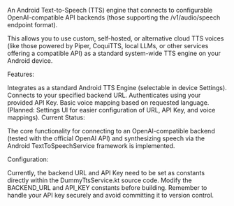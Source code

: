An Android Text-to-Speech (TTS) engine that connects to configurable OpenAI-compatible API backends (those supporting the /v1/audio/speech endpoint format).

This allows you to use custom, self-hosted, or alternative cloud TTS voices (like those powered by Piper, CoquiTTS, local LLMs, or other services offering a compatible API) as a standard system-wide TTS engine on your Android device.

Features:

Integrates as a standard Android TTS Engine (selectable in device Settings).
Connects to your specified backend URL.
Authenticates using your provided API Key.
Basic voice mapping based on requested language.
(Planned: Settings UI for easier configuration of URL, API Key, and voice mappings).
Current Status:

The core functionality for connecting to an OpenAI-compatible backend (tested with the official OpenAI API) and synthesizing speech via the Android TextToSpeechService framework is implemented.

Configuration:

Currently, the backend URL and API Key need to be set as constants directly within the DummyTtsService.kt source code. Modify the BACKEND_URL and API_KEY constants before building. Remember to handle your API key securely and avoid committing it to version control.
